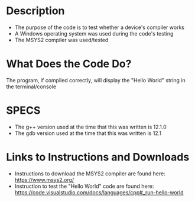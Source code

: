 # Description
- The purpose of the code is to test whether a device's compiler works 
- A Windows operating system was used during the code's testing
- The MSYS2 compiler was used/tested

# What Does the Code Do?
The program, if compiled correctly, will display the "Hello World" string in the terminal/console

# SPECS
- The g++ version used at the time that this was written is 12.1.0
- The gdb version used at the time that this was written is 12.1

# Links to Instructions and Downloads 
- Instructions to download the MSYS2 compiler are found here: https://www.msys2.org/ 
- Instruction to test the "Hello World" code are found here: https://code.visualstudio.com/docs/languages/cpp#_run-hello-world
